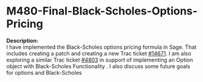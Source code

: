 M480-Final-Black-Scholes-Options-Pricing
========================================

**Description:** <br>
 I have implemented the Black-Scholes options pricing formula in Sage. That includes creating a patch and  creating a new Trac ticket <a href="http://trac.sagemath.org/sage_trac/ticket/14671">#14671</a>. I am also exploring a similar Trac  ticket <a href="http://trac.sagemath.org/sage_trac/ticket/4083">#4803</a> in support of implementing an Option object with Black-Scholes Functionality . I also discuss some future goals for options and Black-Scholes

<br>

<!--
Black-Scholes Formula: <br>
<img src="https://dl.dropboxusercontent.com/u/66800298/Black_Scholes_Formula.png" alt="Black-Scholes Formula">

<br>

Standard Normal Cumulative Distribution Function: <br> 
<img src="https://dl.dropboxusercontent.com/u/66800298/Norm_Cum_Fucntion.png" alt="Standard Normal Cumulative Distribution">
-->
<!--Progress: <br>
So far we've created a function in python, black_scholes that takes parameters. -->
